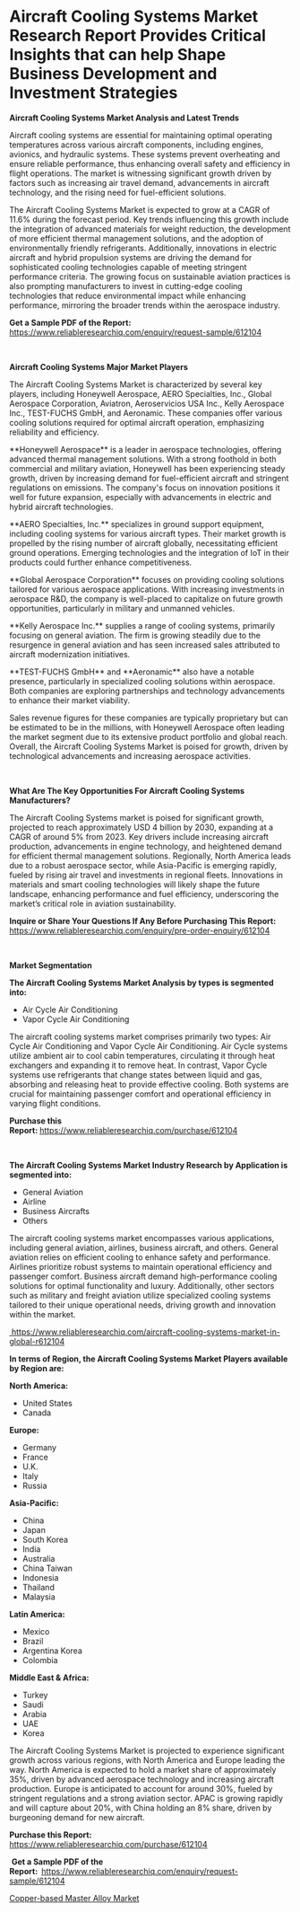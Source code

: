 <p><h1>Aircraft Cooling Systems Market Research Report Provides Critical Insights that can help Shape Business Development and Investment Strategies</h1></p><p><strong>Aircraft Cooling Systems Market Analysis and Latest Trends</strong></p>
<p><p>Aircraft cooling systems are essential for maintaining optimal operating temperatures across various aircraft components, including engines, avionics, and hydraulic systems. These systems prevent overheating and ensure reliable performance, thus enhancing overall safety and efficiency in flight operations. The market is witnessing significant growth driven by factors such as increasing air travel demand, advancements in aircraft technology, and the rising need for fuel-efficient solutions.</p><p>The Aircraft Cooling Systems Market is expected to grow at a CAGR of 11.6% during the forecast period. Key trends influencing this growth include the integration of advanced materials for weight reduction, the development of more efficient thermal management solutions, and the adoption of environmentally friendly refrigerants. Additionally, innovations in electric aircraft and hybrid propulsion systems are driving the demand for sophisticated cooling technologies capable of meeting stringent performance criteria. The growing focus on sustainable aviation practices is also prompting manufacturers to invest in cutting-edge cooling technologies that reduce environmental impact while enhancing performance, mirroring the broader trends within the aerospace industry.</p></p>
<p><strong>Get a Sample PDF of the Report:&nbsp;</strong> <a href="https://www.reliableresearchiq.com/enquiry/request-sample/612104?utm_campaign=2783&utm_medium=2&utm_source=Github&utm_content=ia&utm_term=23032025&utm_id=aircraft-cooling-systems">https://www.reliableresearchiq.com/enquiry/request-sample/612104</a></p>
<p>&nbsp;</p>
<p><strong>Aircraft Cooling Systems Major Market Players</strong></p>
<p><p>The Aircraft Cooling Systems Market is characterized by several key players, including Honeywell Aerospace, AERO Specialties, Inc., Global Aerospace Corporation, Aviatron, Aeroservicios USA Inc., Kelly Aerospace Inc., TEST-FUCHS GmbH, and Aeronamic. These companies offer various cooling solutions required for optimal aircraft operation, emphasizing reliability and efficiency.</p><p>**Honeywell Aerospace** is a leader in aerospace technologies, offering advanced thermal management solutions. With a strong foothold in both commercial and military aviation, Honeywell has been experiencing steady growth, driven by increasing demand for fuel-efficient aircraft and stringent regulations on emissions. The company's focus on innovation positions it well for future expansion, especially with advancements in electric and hybrid aircraft technologies.</p><p>**AERO Specialties, Inc.** specializes in ground support equipment, including cooling systems for various aircraft types. Their market growth is propelled by the rising number of aircraft globally, necessitating efficient ground operations. Emerging technologies and the integration of IoT in their products could further enhance competitiveness.</p><p>**Global Aerospace Corporation** focuses on providing cooling solutions tailored for various aerospace applications. With increasing investments in aerospace R&D, the company is well-placed to capitalize on future growth opportunities, particularly in military and unmanned vehicles.</p><p>**Kelly Aerospace Inc.** supplies a range of cooling systems, primarily focusing on general aviation. The firm is growing steadily due to the resurgence in general aviation and has seen increased sales attributed to aircraft modernization initiatives.</p><p>**TEST-FUCHS GmbH** and **Aeronamic** also have a notable presence, particularly in specialized cooling solutions within aerospace. Both companies are exploring partnerships and technology advancements to enhance their market viability.</p><p>Sales revenue figures for these companies are typically proprietary but can be estimated to be in the millions, with Honeywell Aerospace often leading the market segment due to its extensive product portfolio and global reach. Overall, the Aircraft Cooling Systems Market is poised for growth, driven by technological advancements and increasing aerospace activities.</p></p>
<p>&nbsp;</p>
<p><strong>What Are The Key Opportunities For Aircraft Cooling Systems Manufacturers?</strong></p>
<p><p>The Aircraft Cooling Systems market is poised for significant growth, projected to reach approximately USD 4 billion by 2030, expanding at a CAGR of around 5% from 2023. Key drivers include increasing aircraft production, advancements in engine technology, and heightened demand for efficient thermal management solutions. Regionally, North America leads due to a robust aerospace sector, while Asia-Pacific is emerging rapidly, fueled by rising air travel and investments in regional fleets. Innovations in materials and smart cooling technologies will likely shape the future landscape, enhancing performance and fuel efficiency, underscoring the market’s critical role in aviation sustainability.</p></p>
<p><strong>Inquire or Share Your Questions If Any Before Purchasing This Report:</strong> <a href="https://www.reliableresearchiq.com/enquiry/pre-order-enquiry/612104?utm_campaign=2783&utm_medium=2&utm_source=Github&utm_content=ia&utm_term=23032025&utm_id=aircraft-cooling-systems">https://www.reliableresearchiq.com/enquiry/pre-order-enquiry/612104</a></p>
<p>&nbsp;</p>
<p><strong>Market Segmentation</strong></p>
<p><strong>The Aircraft Cooling Systems Market Analysis by types is segmented into:</strong></p>
<p><ul><li>Air Cycle Air Conditioning</li><li>Vapor Cycle Air Conditioning</li></ul></p>
<p><p>The aircraft cooling systems market comprises primarily two types: Air Cycle Air Conditioning and Vapor Cycle Air Conditioning. Air Cycle systems utilize ambient air to cool cabin temperatures, circulating it through heat exchangers and expanding it to remove heat. In contrast, Vapor Cycle systems use refrigerants that change states between liquid and gas, absorbing and releasing heat to provide effective cooling. Both systems are crucial for maintaining passenger comfort and operational efficiency in varying flight conditions.</p></p>
<p><strong>Purchase this Report:&nbsp;</strong><a href="https://www.reliableresearchiq.com/purchase/612104?utm_campaign=2783&utm_medium=2&utm_source=Github&utm_content=ia&utm_term=23032025&utm_id=aircraft-cooling-systems">https://www.reliableresearchiq.com/purchase/612104</a></p>
<p>&nbsp;</p>
<p><strong>The Aircraft Cooling Systems Market Industry Research by Application is segmented into:</strong></p>
<p><ul><li>General Aviation</li><li>Airline</li><li>Business Aircrafts</li><li>Others</li></ul></p>
<p><p>The aircraft cooling systems market encompasses various applications, including general aviation, airlines, business aircraft, and others. General aviation relies on efficient cooling to enhance safety and performance. Airlines prioritize robust systems to maintain operational efficiency and passenger comfort. Business aircraft demand high-performance cooling solutions for optimal functionality and luxury. Additionally, other sectors such as military and freight aviation utilize specialized cooling systems tailored to their unique operational needs, driving growth and innovation within the market.</p></p>
<p><a href="https://www.reliableresearchiq.com/aircraft-cooling-systems-market-in-global-r612104?utm_campaign=2783&utm_medium=2&utm_source=Github&utm_content=ia&utm_term=23032025&utm_id=aircraft-cooling-systems">&nbsp;https://www.reliableresearchiq.com/aircraft-cooling-systems-market-in-global-r612104</a></p>
<p><strong>In terms of Region, the Aircraft Cooling Systems Market Players available by Region are:</strong></p>
<p>
    <p> <strong> North America: </strong>
        <ul>
            <li>United States</li>
            <li>Canada</li>
        </ul>
        </p> 
    <p> <strong> Europe: </strong>
        <ul>
            <li>Germany</li>
            <li>France</li>
            <li>U.K.</li>
            <li>Italy</li>
            <li>Russia</li>
        </ul>
        </p> 
    <p> <strong> Asia-Pacific: </strong>
        <ul>
            <li>China</li>
            <li>Japan</li>
            <li>South Korea</li>
            <li>India</li>
            <li>Australia</li>
            <li>China Taiwan</li>
            <li>Indonesia</li>
            <li>Thailand</li>
            <li>Malaysia</li>
        </ul>
        </p> 
    <p> <strong> Latin America: </strong>
        <ul>
            <li>Mexico</li>
            <li>Brazil</li>
            <li>Argentina Korea</li>
            <li>Colombia</li>
        </ul>
        </p> 
    <p> <strong> Middle East & Africa: </strong>
        <ul>
            <li>Turkey</li>
            <li>Saudi</li>
            <li>Arabia</li>
            <li>UAE</li>
            <li>Korea</li>
        </ul>
    </p>
    </p>
<p><p>The Aircraft Cooling Systems Market is projected to experience significant growth across various regions, with North America and Europe leading the way. North America is expected to hold a market share of approximately 35%, driven by advanced aerospace technology and increasing aircraft production. Europe is anticipated to account for around 30%, fueled by stringent regulations and a strong aviation sector. APAC is growing rapidly and will capture about 20%, with China holding an 8% share, driven by burgeoning demand for new aircraft.</p></p>
<p><strong>Purchase this Report: </strong><a href="https://www.reliableresearchiq.com/purchase/612104?utm_campaign=2783&utm_medium=2&utm_source=Github&utm_content=ia&utm_term=23032025&utm_id=aircraft-cooling-systems">https://www.reliableresearchiq.com/purchase/612104</a></p>
<p>&nbsp;<strong>Get a Sample PDF of the Report:&nbsp;&nbsp;</strong><a href="https://www.reliableresearchiq.com/enquiry/request-sample/612104?utm_campaign=2783&utm_medium=2&utm_source=Github&utm_content=ia&utm_term=23032025&utm_id=aircraft-cooling-systems">https://www.reliableresearchiq.com/enquiry/request-sample/612104</a></p>
<p><strong></strong></p>
<p><p><a href="https://github.com/scaseiargas/Market-Research-Report-List-1/blob/main/copper-based-master-alloy-market.md?utm_campaign=2783&utm_medium=2&utm_source=Github&utm_content=ia&utm_term=23032025&utm_id=aircraft-cooling-systems">Copper-based Master Alloy Market</a></p></p>